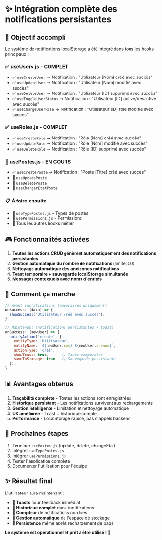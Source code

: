 # ✨ Intégration complète des notifications persistantes

## 🎯 Objectif accompli

Le système de notifications localStorage a été intégré dans tous les hooks principaux :

### ✅ **useUsers.js** - COMPLET
- ✅ `useCreateUser` → Notification : "Utilisateur [Nom] créé avec succès"
- ✅ `useUpdateUser` → Notification : "Utilisateur [Nom] modifié avec succès" 
- ✅ `useDeleteUser` → Notification : "Utilisateur [ID] supprimé avec succès"
- ✅ `useToggleUserStatus` → Notification : "Utilisateur [ID] activé/désactivé avec succès"
- ✅ `useChangeUserRole` → Notification : "Utilisateur [ID] rôle modifié avec succès"

### ✅ **useRoles.js** - COMPLET  
- ✅ `useCreateRole` → Notification : "Rôle [Nom] créé avec succès"
- ✅ `useUpdateRole` → Notification : "Rôle [Nom] modifié avec succès"
- ✅ `useDeleteRole` → Notification : "Rôle [ID] supprimé avec succès"

### 🔄 **usePostes.js** - EN COURS
- ✅ `useCreatePoste` → Notification : "Poste [Titre] créé avec succès"
- 🔄 `useUpdatePoste` 
- 🔄 `useDeletePoste`
- 🔄 `useChangerEtatPoste`

### 📋 **À faire ensuite**
- 🔄 `useTypePostes.js` - Types de postes
- 🔄 `usePermissions.js` - Permissions  
- 🔄 Tous les autres hooks métier

## 🎮 **Fonctionnalités activées**

1. **Toutes les actions CRUD génèrent automatiquement des notifications persistantes**
2. **Gestion automatique du nombre de notifications** (limite: 50)
3. **Nettoyage automatique des anciennes notifications**
4. **Toast temporaire + sauvegarde localStorage simultanée**
5. **Messages contextuels avec noms d'entités**

## 🔧 **Comment ça marche**

```javascript
// Avant (notifications temporaires uniquement)
onSuccess: (data) => {
  showSuccess("Utilisateur créé avec succès");
}

// Maintenant (notifications persistantes + toast)
onSuccess: (newUser) => {
  notifyAction('create', {
    entityType: 'Utilisateur',
    entityName: `${newUser.nom} ${newUser.prenom}`,
    actionType: 'créé',
    showToast: true,      // Toast temporaire
    saveToStorage: true   // Sauvegarde persistante
  });
}
```

## 📊 **Avantages obtenus**

1. **Traçabilité complète** - Toutes les actions sont enregistrées
2. **Historique persistant** - Les notifications survivent aux rechargements
3. **Gestion intelligente** - Limitation et nettoyage automatique
4. **UX améliorée** - Toast + historique complet
5. **Performance** - LocalStorage rapide, pas d'appels backend

## 🚀 **Prochaines étapes**

1. Terminer `usePostes.js` (update, delete, changeEtat)
2. Intégrer `useTypePostes.js`
3. Intégrer `usePermissions.js`
4. Tester l'application complète
5. Documenter l'utilisation pour l'équipe

## ✨ **Résultat final**

L'utilisateur aura maintenant :
- 📱 **Toasts** pour feedback immédiat
- 📜 **Historique complet** dans /notifications
- 🔔 **Compteur** de notifications non lues
- 🧹 **Gestion automatique** de l'espace de stockage
- 💾 **Persistence** même après rechargement de page

**Le système est opérationnel et prêt à être utilisé !** 🎉
